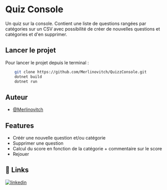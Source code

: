 
# Quiz Console

Un quiz sur la console. Contient une liste de questions rangées par catégories sur un CSV avec possibilité de créer de nouvelles questions et catégories et d'en supprimer.



## Lancer le projet

Pour lancer le projet depuis le terminal :

```bash
    git clone https://github.com/Merlinovitch/QuizzConsole.git
    dotnet build
    dotnet run
```


## Auteur

- [@Merlinovitch](https://www.github.com/Merlinovitch)


## Features

- Créér une nouvelle question et/ou catégorie
- Supprimer une question
- Calcul du score en fonction de la catégorie + commentaire sur le score
- Rejouer


## 🔗 Links

[![linkedin](https://img.shields.io/badge/linkedin-0A66C2?style=for-the-badge&logo=linkedin&logoColor=white)](https://www.linkedin.com/in/alexandre-merlin-82a395a8/)


